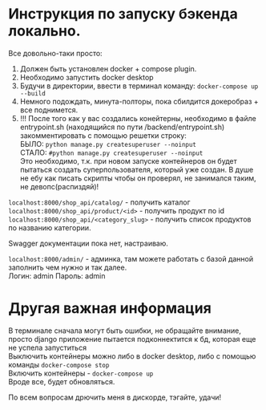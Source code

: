 # Инструкция по запуску бэкенда локально.

Все довольно-таки просто:  
1. Должен быть установлен docker + compose plugin.  
2. Необходимо запустить docker desktop
3. Будучи в директории, ввести в терминал команду:   `docker-compose up --build`
4. Немного подождать, минута-полторы, пока сбилдится докеробраз + все поднимется.
5. !!! После того как у вас создались конейтерны, необходимо в файле entrypoint.sh (находящийся по пути /backend/entrypoint.sh) закомментировать с помощью решетки строку:  
БЫЛО: `python manage.py createsuperuser --noinput`  
СТАЛО:  `#python manage.py createsuperuser --noinput`   
Это необходимо, т.к. при новом запуске контейнеров он будет пытаться создать суперпользователя, который уже создан. В душе не ебу как писать скрипты чтобы он проверял, не занимался таким, не девопс(распиздяй)!

`localhost:8000/shop_api/catalog/` - получить каталог  
`localhost:8000/shop_api/product/<id>` - получить продукт по id  
`localhost:8000/shop_api/<category_slug>` - получить список продуктов по названию категории.  

Swagger документации пока нет, настраиваю.
  
`localhost:8000/admin/` - админка, там можете работать с базой данной заполнить чем нужно и так далее.  
 Логин: admin
 Пароль: admin  

# Другая важная информация

В терминале сначала могут быть ошибки, не обращайте внимание, просто django приложение пытается подконнектится к бд, которая еще не успела запуститься  
Выключить контейнеры можно либо в docker desktop, либо с помощью команды `docker-compose stop`  
Включить контейнеры - `docker-compose up`  
Вроде все, будет обновляться.  

По всем вопросам дрючить меня в дискорде, тэгайте, удачи!
